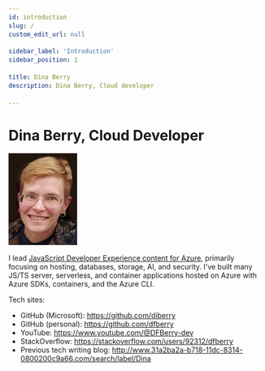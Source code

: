 ```yaml
---
id: introduction
slug: /
custom_edit_url: null

sidebar_label: 'Introduction'
sidebar_position: 1

title: Dina Berry
description: Dina Berry, Cloud developer

---
```


# Dina Berry, Cloud Developer

![Dina Berry](../static/img/diberry-gravitar.png)

I lead [JavaScript Developer Experience content for Azure](https://learn.microsoft.com/azure/developer/javascript/), primarily focusing on hosting, databases, storage, AI, and security. I've built many JS/TS server, serverless, and container applications hosted on Azure with Azure SDKs, containers, and the Azure CLI. 

Tech sites:

- GitHub (Microsoft): https://github.com/diberry
- GitHub (personal): https://github.com/dfberry
- YouTube: https://www.youtube.com/@DFBerry-dev
- StackOverflow: https://stackoverflow.com/users/92312/dfberry
- Previous tech writing blog: http://www.31a2ba2a-b718-11dc-8314-0800200c9a66.com/search/label/Dina

 

